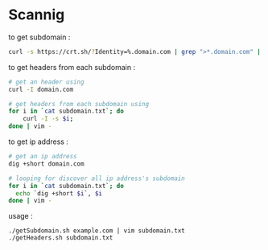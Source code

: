 # Scannig

to get subdomain :
```Bash
curl -s https://crt.sh/?Identity=%.domain.com | grep ">*.domain.com" | sed 's/<[/]*[TB][DR]>/\n/g' | grep -vE "<|^[\*]*[\.]*domain.com" | sort -u | awk 'NF'
```

to get headers from each subdomain :
```Bash
# get an header using
curl -I domain.com

# get headers from each subdomain using
for i in `cat subdomain.txt`; do 
	curl -I -s $i;
done | vim - 
```

to get ip address :
```Bash
# get an ip address
dig +short domain.com

# looping for discover all ip address's subdomain
for i in `cat subdomain.txt`; do
  echo `dig +short $i`, $i
done | vim -
```

usage : 
```Shell
./getSubdomain.sh example.com | vim subdomain.txt
./getHeaders.sh subdomain.txt
```
